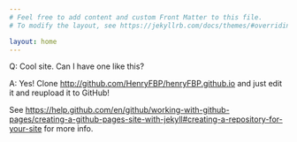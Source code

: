 ```yaml
---
# Feel free to add content and custom Front Matter to this file.
# To modify the layout, see https://jekyllrb.com/docs/themes/#overriding-theme-defaults

layout: home
---
```


Q: Cool site. Can I have one like this?

A: Yes! Clone <http://github.com/HenryFBP/henryFBP.github.io> and just edit it and reupload it to GitHub!

See <https://help.github.com/en/github/working-with-github-pages/creating-a-github-pages-site-with-jekyll#creating-a-repository-for-your-site> for more info.
    
